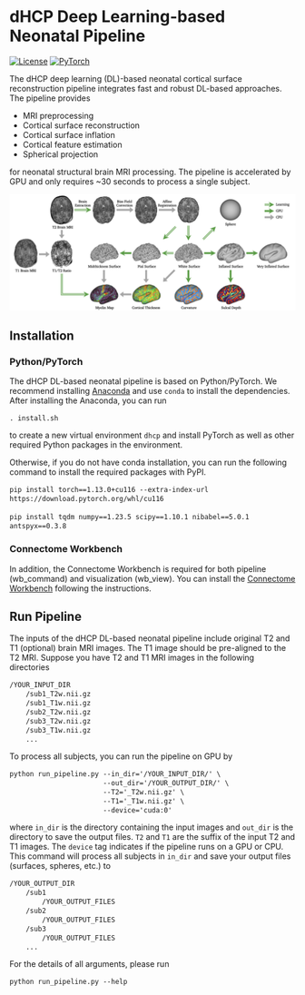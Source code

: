 # dHCP Deep Learning-based Neonatal Pipeline

[![License](https://img.shields.io/badge/License-Apache_2.0-blue.svg)](https://opensource.org/licenses/Apache-2.0)
[![PyTorch](https://img.shields.io/badge/PyTorch-1.13.0-brightgreen.svg)](https://pytorch.org/)

The dHCP deep learning (DL)-based neonatal cortical surface reconstruction pipeline integrates fast and robust DL-based approaches. The pipeline provides

* MRI preprocessing
* Cortical surface reconstruction
* Cortical surface inflation
* Cortical feature estimation
* Spherical projection

for neonatal structural brain MRI processing. The pipeline is accelerated by GPU and only requires ~30 seconds to process a single subject.

![pipeline](./figure/pipeline.png)


## Installation

### Python/PyTorch

The dHCP DL-based neonatal pipeline is based on Python/PyTorch. We recommend installing [Anaconda](https://www.anaconda.com/download) and use ```conda``` to install the dependencies. After installing the Anaconda, you can run 
```
. install.sh
```
to create a new virtual environment ```dhcp``` and install PyTorch as well as other required Python packages in the environment.

Otherwise, if you do not have conda installation, you can run the following command to install the required packages with PyPI.
```
pip install torch==1.13.0+cu116 --extra-index-url https://download.pytorch.org/whl/cu116

pip install tqdm numpy==1.23.5 scipy==1.10.1 nibabel==5.0.1 antspyx==0.3.8
```

### Connectome Workbench

In addition, the Connectome Workbench is required for both pipeline (wb_command) and visualization (wb_view). You can install the [Connectome Workbench](https://www.humanconnectome.org/software/get-connectome-workbench) following the instructions.


## Run Pipeline

The inputs of the dHCP DL-based neonatal pipeline include original T2 and T1 (optional) brain MRI images. The T1 image should be pre-aligned to the T2 MRI. Suppose you have T2 and T1 MRI images in the following directories
```
/YOUR_INPUT_DIR
    /sub1_T2w.nii.gz
    /sub1_T1w.nii.gz
    /sub2_T2w.nii.gz
    /sub3_T2w.nii.gz
    /sub3_T1w.nii.gz
    ...
```

To process all subjects, you can run the pipeline on GPU by
```
python run_pipeline.py --in_dir='/YOUR_INPUT_DIR/' \
                       --out_dir='/YOUR_OUTPUT_DIR/' \
                       --T2='_T2w.nii.gz' \
                       --T1='_T1w.nii.gz' \
                       --device='cuda:0'
```

where ```in_dir``` is the directory containing the input images and ```out_dir``` is the directory to save the output files. ```T2``` and ```T1``` are the suffix of the input T2 and T1 images. The ```device``` tag indicates if the pipeline runs on a GPU or CPU. This command will process all subjects in ```in_dir``` and save your output files (surfaces, spheres, etc.) to
```
/YOUR_OUTPUT_DIR
    /sub1
        /YOUR_OUTPUT_FILES
    /sub2
        /YOUR_OUTPUT_FILES
    /sub3
        /YOUR_OUTPUT_FILES
    ...
```

For the details of all arguments, please run
```
python run_pipeline.py --help
```
